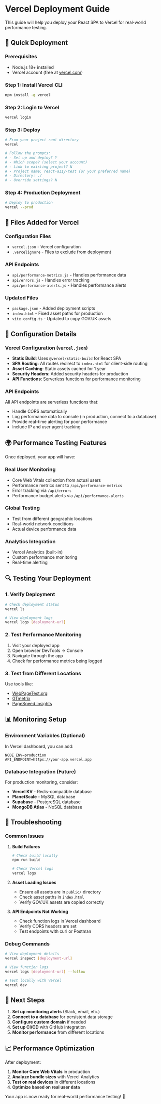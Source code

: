 # Vercel Deployment Guide

This guide will help you deploy your React SPA to Vercel for real-world performance testing.

## 🚀 Quick Deployment

### Prerequisites
- Node.js 18+ installed
- Vercel account (free at [vercel.com](https://vercel.com))

### Step 1: Install Vercel CLI
```bash
npm install -g vercel
```

### Step 2: Login to Vercel
```bash
vercel login
```

### Step 3: Deploy
```bash
# From your project root directory
vercel

# Follow the prompts:
# - Set up and deploy? Y
# - Which scope? (select your account)
# - Link to existing project? N
# - Project name: react-a11y-test (or your preferred name)
# - Directory: ./
# - Override settings? N
```

### Step 4: Production Deployment
```bash
# Deploy to production
vercel --prod
```

## 📁 Files Added for Vercel

### Configuration Files
- `vercel.json` - Vercel configuration
- `.vercelignore` - Files to exclude from deployment

### API Endpoints
- `api/performance-metrics.js` - Handles performance data
- `api/errors.js` - Handles error tracking
- `api/performance-alerts.js` - Handles performance alerts

### Updated Files
- `package.json` - Added deployment scripts
- `index.html` - Fixed asset paths for production
- `vite.config.ts` - Updated to copy GOV.UK assets

## 🔧 Configuration Details

### Vercel Configuration (`vercel.json`)
- **Static Build**: Uses `@vercel/static-build` for React SPA
- **SPA Routing**: All routes redirect to `index.html` for client-side routing
- **Asset Caching**: Static assets cached for 1 year
- **Security Headers**: Added security headers for production
- **API Functions**: Serverless functions for performance monitoring

### API Endpoints
All API endpoints are serverless functions that:
- Handle CORS automatically
- Log performance data to console (in production, connect to a database)
- Provide real-time alerting for poor performance
- Include IP and user agent tracking

## 🌍 Performance Testing Features

Once deployed, your app will have:

### Real User Monitoring
- Core Web Vitals collection from actual users
- Performance metrics sent to `/api/performance-metrics`
- Error tracking via `/api/errors`
- Performance budget alerts via `/api/performance-alerts`

### Global Testing
- Test from different geographic locations
- Real-world network conditions
- Actual device performance data

### Analytics Integration
- Vercel Analytics (built-in)
- Custom performance monitoring
- Real-time alerting

## 🔍 Testing Your Deployment

### 1. Verify Deployment
```bash
# Check deployment status
vercel ls

# View deployment logs
vercel logs [deployment-url]
```

### 2. Test Performance Monitoring
1. Visit your deployed app
2. Open browser DevTools → Console
3. Navigate through the app
4. Check for performance metrics being logged

### 3. Test from Different Locations
Use tools like:
- [WebPageTest.org](https://webpagetest.org)
- [GTmetrix](https://gtmetrix.com)
- [PageSpeed Insights](https://pagespeed.web.dev)

## 📊 Monitoring Setup

### Environment Variables (Optional)
In Vercel dashboard, you can add:
```
NODE_ENV=production
API_ENDPOINT=https://your-app.vercel.app
```

### Database Integration (Future)
For production monitoring, consider:
- **Vercel KV** - Redis-compatible database
- **PlanetScale** - MySQL database
- **Supabase** - PostgreSQL database
- **MongoDB Atlas** - NoSQL database

## 🚨 Troubleshooting

### Common Issues

1. **Build Failures**
   ```bash
   # Check build locally
   npm run build
   
   # Check Vercel logs
   vercel logs
   ```

2. **Asset Loading Issues**
   - Ensure all assets are in `public/` directory
   - Check asset paths in `index.html`
   - Verify GOV.UK assets are copied correctly

3. **API Endpoints Not Working**
   - Check function logs in Vercel dashboard
   - Verify CORS headers are set
   - Test endpoints with curl or Postman

### Debug Commands
```bash
# View deployment details
vercel inspect [deployment-url]

# View function logs
vercel logs [deployment-url] --follow

# Test locally with Vercel
vercel dev
```

## 🎯 Next Steps

1. **Set up monitoring alerts** (Slack, email, etc.)
2. **Connect to a database** for persistent data storage
3. **Configure custom domain** if needed
4. **Set up CI/CD** with GitHub integration
5. **Monitor performance** from different locations

## 📈 Performance Optimization

After deployment:
1. **Monitor Core Web Vitals** in production
2. **Analyze bundle sizes** with Vercel Analytics
3. **Test on real devices** in different locations
4. **Optimize based on real user data**

Your app is now ready for real-world performance testing! 🚀
